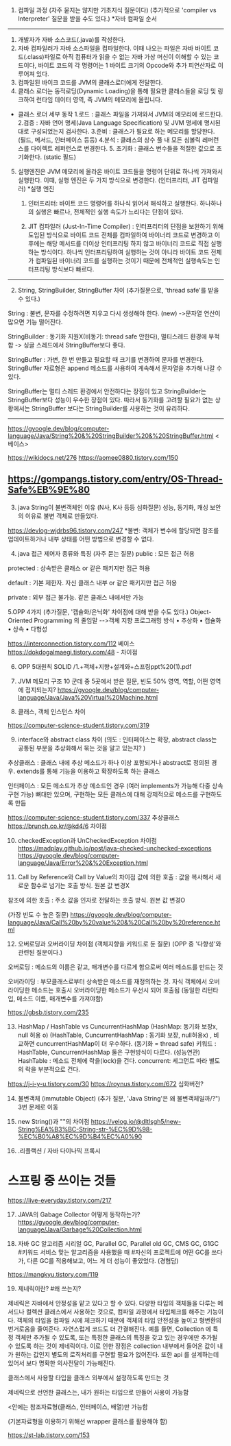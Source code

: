 1. 컴파일 과정
(자주 묻지는 않지만 기초지식 질문이다)
(추가적으로 'compiler vs Interpreter' 질문을 받을 수도 있다.)
*자바 컴파일 순서
--------------------------
1. 개발자가 자바 소스코드(.java)를 작성한다.
2. 자바 컴파일러가 자바 소스파일을 컴파일한다. 
     이때 나오는 파일은 자바 바이트 코드(.class)파일로 아직 컴퓨터가 읽을 수 없는 자바 가상 머신이 이해할 수 있는 코드이다,
     바이트 코드의 각 명령어는 1 바이트 크기의 Opcode와 추가 피연산자로 이루어져 있다.
3. 컴파일된 바이크 코드를 JVM의 클래스로더에게 전달한다.
4. 클래스 로더는 동적로딩(Dynamic Loading)을 통해 필요한 클래스들을 로딩 및 링크하여 런타임 데이터 영역, 즉 JVM의 메모리에 올립니다.
* 클래스 로더 세부 동작
	1.로드 : 클래스 파일을 가져와서 JVM의 메모리에 로드한다.
	2.검증 : 자바 언어 명세(Java Language Specification)  및 JVM 명세에 명시된 대로 구성되었는지 검사한다.
	3.준비 : 클래스가 필요로 하는 메모리를 할당한다. (필드, 메서드, 인터페이스 등등)
	4.분석 : 클래스의 상수 풀 내 모든 심볼릭 레퍼런스를 다이렉트 레퍼런스로 변경한다.
	5. 초기화 : 클래스 변수들을 적절한 값으로 초기화한다. (static 필드)

5. 실행엔진은 JVM 메모리에 올라온 바이트 코드들을 명령어 단위로 하나씩 가져와서 실행한다.
      이때, 실행 엔진은 두 가지 방식으로 변경한다. (인터프리터, JIT 컴파일러)
*실행 엔진
	1. 인터프리터:
	바이트 코드 명령어를 하나식 읽어서 해석하고 실행한다.
	하나하나의 실행은 빠르나, 전체적인 실행 속도가 느리다는 단점이 있다.

	2. JIT 컴파일러 (Just-In-Time Compiler) :
	인터프리터의 단점을 보완하기 위해 도입된 방식으로
	바이트 코드 전체를 컴파일하여 바이너리 코드로 변경하고 이후에는 해당 메서드를 더이상 인터프리팅 하지 않고 
	바이너리 코드로 직접 실행하는 방식이다.
	하나씩 인터프리팅하여 실행하는 것이 아니라 바이트 코드 전체가 컴파일된 바이너리 코드를 실행하는 것이기 때문에
	전체적인 실행속도는 인터프리팅 방식보다 빠르다.

----------------------------







2. String, StringBuilder, StringBuffer 차이
(추가질문으로, 'thread safe'를 받을 수 있다.)

String 
: 불변, 문자를 수정하려면 지우고 다시 생성해야 한다. (new) ->문자열 연산이 많으면 기능 떨어진다.

StringBuilder 
: 동기화 지원X(비동기: thread safe 안한다), 멀티스레드 환경에 부적합 -> 싱글 스레드에서 StringBuffer보다 좋다.

StringBuffer 
: 가변, 한 번 만들고 필요할 때 크기를 변경하여 문자를 변경한다. 
StringBuffer 자료형은 append 메소드를 사용하여 계속해서 문자열을 추가해 나갈 수 있다. 


StringBuffer는 멀티 스레드 환경에서 안전하다는 장점이 있고 
StringBuilder는 StringBuffer보다 성능이 우수한 장점이 있다. 
따라서 동기화를 고려할 필요가 없는 상황에서는 StringBuffer 보다는 StringBuilder를 사용하는 것이 유리하다.


------------------------------------------------
https://gyoogle.dev/blog/computer-language/Java/String%20&%20StringBuilder%20&%20StringBuffer.html 
<베이스>

https://wikidocs.net/276
https://aomee0880.tistory.com/150


https://gompangs.tistory.com/entry/OS-Thread-Safe%EB%9E%80
------------------------------------------------


3. java String이 불변객체인 이유
(N사, K사 등등 심화질문)
성능, 동기화, 캐싱 보안의 이유로 불변 객체로 만들었다.

https://devlog-wjdrbs96.tistory.com/247
*불변: 객체가 변수에 할당되면 참조를 업데이트하거나 내부 상태를 어떤 방법으로 변경할 수 없다.





4. java 접근 제어자 종류와 특징
(자주 묻는 질문)
public : 모든 접근 허용

protected : 상속받은 클래스 or 같은 패키지만 접근 허용

default : 기본 제한자. 자신 클래스 내부 or 같은 패키지만 접근 허용

private : 외부 접근 불가능. 같은 클래스 내에서만 가능




5.OPP 4가지
(추가질문, '캡슐화/은닉화' 차이점에 대해 받을 수도 있다.)
Object-Oriented Programming 의 줄임말  -->객체 지향 프로그래밍 방식
• 추상화
• 캡슐화
• 상속
• 다형성

https://interconnection.tistory.com/112  베이스
https://dokdogalmaegi.tistory.com/48  - 차이점






6. OPP 5대원칙 SOLID
/1.+객체+지향+설계와+스프링ppt%20(1).pdf






7. JVM 메모리 구조
10 군데 중 5곳에서 받은 질문, 빈도 50%
영역, 역할, 어떤 영역에 접지되는지?
https://gyoogle.dev/blog/computer-language/Java/Java%20Virtual%20Machine.html




8. 클래스, 객체 인스턴스 차이

https://computer-science-student.tistory.com/319






9. interface와 abstract class 차이
(의도 : 인터페이스는 확장, abstract class는 공통된 부분을 추상화해서 묶는 것을 알고 있는지? )

추상클래스 : 클래스 내에 추상 메소드가 하나 이상 포함되거나 abstract로 정의된 경우. extends를 통해 기능을 이용하고 확장하도록 하는 클래스

인터페이스 : 모든 메소드가 추상 메소드인 경우 (여러 implements가 가능해 다중 상속 구현 가능) 뼈대만 있으며, 구현하는 모든 클래스에 대해 강제적으로 메소드를 구현하도록 만듬

https://computer-science-student.tistory.com/337  추상클래스
https://brunch.co.kr/@kd4/6 차이점




10. checkedException과 UnCheckedException 차이점
https://madplay.github.io/post/java-checked-unchecked-exceptions
https://gyoogle.dev/blog/computer-language/Java/Error%20&%20Exception.html





11. Call by Reference와 Call by Value의 차이점
값에 의한 호출 : 값을 복사해서 새로운 함수로 넘기는 호출 방식. 원본 값 변경X

참조에 의한 호출 : 주소 값을 인자로 전달하는 호출 방식. 원본 값 변경O

(가장 빈도 수 높은 질문)
https://gyoogle.dev/blog/computer-language/Java/Call%20by%20value%20&%20Call%20by%20reference.html




12. 오버로딩과 오버라이딩 차이점
(객체지향을 키워드로 둔 질문)
(OPP 중 '다향성'와 관련된 질문이다.)

오버로딩 : 메소드의 이름은 같고, 매개변수를 다르게 함으로써 여러 메소드를 만드는 것

오버라이딩 : 
부모클래스로부터 상속받은 메소드를 재정의하는 것. 자식 객체에서 오버라이딩한 메소드는 호출시 오버라이딩한 메소드가 우선시 되어 호출됨
(동일한 리턴타입, 메소드 이름, 매개변수를 가져야함)

https://gbsb.tistory.com/235








13. HashMap / HashTable vs CuncurrentHashMap
(HashMap: 동기화 보장x, null 허용 o)
(HashTable, CuncurrentHashMap : 동기화 보장, null허용x) , 비교하면 cuncurrentHashMap이 더 우수하다.
(동기화 = thread safe)
키워드 :  HashTable, CuncurrentHashMap 둘은 구현방식이 다르다. (성능연관)
HashTable :  메소드 전체에 락을(lock)을 건다.
concurrent: 세그먼트 따라 별도의 락을 부분적으로 건다.


https://j-i-y-u.tistory.com/30
https://roynus.tistory.com/672 심화버전?










14. 불변객체 (immutable Object)
(추가 질문, 'Java String'은 왜 불변객체일까/?")
3번 문제로 이동




15. new String()과 ""의 차이점
https://velog.io/@dltlsgh5/new-String%EA%B3%BC-String-str-%EC%9D%98-%EC%B0%A8%EC%9D%B4%EC%A0%90





16. .리플랙션 / 자바 다이나믹 프록시 
# 스프링 중 쓰이는 것들
https://live-everyday.tistory.com/217



17. JAVA의 Gabage Collector 어떻게 동작하는가?
https://gyoogle.dev/blog/computer-language/Java/Garbage%20Collection.html



18. 자바 GC 알고리즘
시리얼  GC, Parallel GC, Parallel old GC, CMS GC, G1GC 
#키워드 서비스 맞는 알고리즘을 사용했을 때
#자신의 프로젝트에 어떤 GC를 쓰다가, 다른 GC를 적용해보고,  어느 게 더 성능이 좋았었다. (경혐담)

https://mangkyu.tistory.com/119







19. 제네릭이란?
#왜 쓰는지?

제네릭은 자바에서 안정성을 맡고 있다고 할 수 있다. 다양한 타입의 객체들을 다루는 메서드나 컬렉션 클래스에서 사용하는 것으로, 컴파일 과정에서 타입체크를 해주는 기능이다. 객체의 타입을 컴파일 시에 체크하기 때문에 객체의 타입 안전성을 높이고 형변환의 번거로움을 줄여준다. 자연스럽게 코드도 더 간결해진다. 예를 들면, Collection 에 특정 객체만 추가될 수 있도록, 또는 특정한 클래스의 특징을 갖고 있는 경우에만 추가될 수 있도록 하는 것이 제네릭이다. 이로 인한 장점은 collection 내부에서 들어온 값이 내가 원하는 값인지 별도의 로직처리를 구현할 필요가 없어진다. 또한 api 를 설계하는데 있어서 보다 명확한 의사전달이 가능해진다.

클래스에서 사용할 타입을 클래스 외부에서 설정하도록 만드는 것

제네릭으로 선언한 클래스는, 내가 원하는 타입으로 만들어 사용이 가능함

<안에는 참조자료형(클래스, 인터페이스, 배열)만 가능함

(기본자료형을 이용하기 위해선 wrapper 클래스를 활용해야 함)



https://st-lab.tistory.com/153




